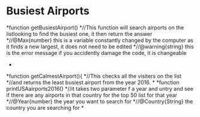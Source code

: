 # Busiest Airports
*function getBusiestAirport()
*//This function will search airports on the listlooking to find the busiest one, it then return the answer
*//@Max{number} this is a variable constantly changed by the computer as it finds a new largest, it does not need to be edited
*//@warning{string} this is the error message if you accidently damage the code, it is changeable

*
*function getCalmestAirport(){
*//This checks all the visiters on the list 
*//and returns the least busiest airport from the year 2016.
*
*function printUSAairports2016()
*//it takes two parameter f a year and untry and see if there are any airports in that country for the top 50 list for that year
*//@Year{number} the year you want to search for
*//@Country{String} the country you are searching for
*
